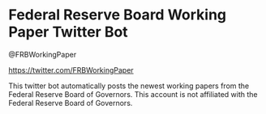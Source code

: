 # Federal Reserve Board Working Paper Twitter Bot

@FRBWorkingPaper

https://twitter.com/FRBWorkingPaper

This twitter bot automatically posts the newest working papers from the Federal Reserve Board of Governors.
This account is not affiliated with the Federal Reserve Board of Governors.